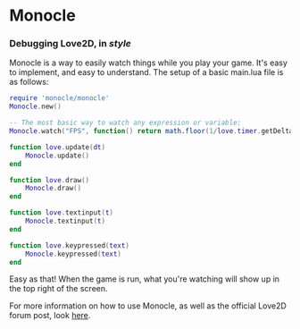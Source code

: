 # Monocle

### Debugging Love2D, in *style*

Monocle is a way to easily watch things while you play your game. 
It's easy to implement, and easy to understand. The setup of a basic main.lua file is as follows:

```lua
require 'monocle/monocle'
Monocle.new()

-- The most basic way to watch any expression or variable:
Monocle.watch("FPS", function() return math.floor(1/love.timer.getDelta()) end)

function love.update(dt)
	Monocle.update()
end

function love.draw()
	Monocle.draw()
end

function love.textinput(t)
	Monocle.textinput(t)
end

function love.keypressed(text)
	Monocle.keypressed(text)
end
```
Easy as that! When the game is run, what you're watching will show up in the top right of the screen.

For more information on how to use Monocle, as well as the official Love2D forum post, look [here](http://love2d.org/forums/viewtopic.php?f=5&t=77108).

